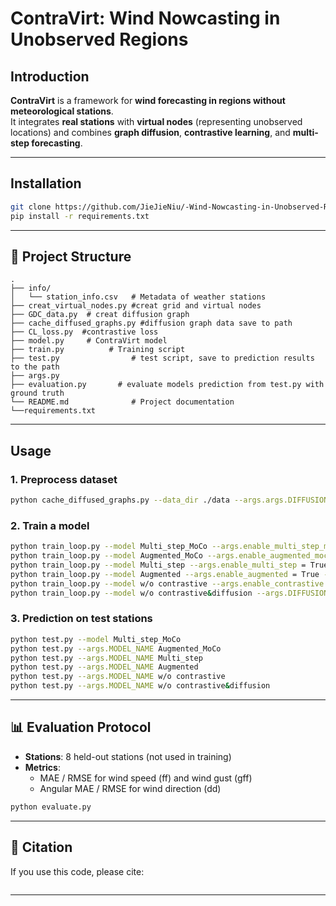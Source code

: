 #  ContraVirt: Wind Nowcasting in Unobserved Regions

##  Introduction
**ContraVirt** is a framework for **wind forecasting in regions without meteorological stations**.  
It integrates **real stations** with **virtual nodes** (representing unobserved locations) and combines **graph diffusion**, **contrastive learning**, and **multi-step forecasting**.

---

##  Installation
```bash
git clone https://github.com/JieJieNiu/-Wind-Nowcasting-in-Unobserved-Regions.git
pip install -r requirements.txt
```
---


## 📂 Project Structure
```
.
├── info/ 
│   └── station_info.csv   # Metadata of weather stations
├── creat_virtual_nodes.py #creat grid and virtual nodes
├── GDC_data.py  # creat diffusion graph
├── cache_diffused_graphs.py #diffusion graph data save to path
├── CL_loss.py  #contrastive loss
├── model.py     # ContraVirt model     
├── train.py          # Training script
├── test.py                # test script, save to prediction results to the path
├── args.py                
├── evaluation.py       # evaluate models prediction from test.py with ground truth
└── README.md              # Project documentation
└──requirements.txt            

```
---

##  Usage

### 1. Preprocess dataset
```bash
python cache_diffused_graphs.py --data_dir ./data --args.args.DIFFUSION_METHOD="ppr"
```

### 2. Train a model
```bash
python train_loop.py --model Multi_step_MoCo --args.enable_multi_step_moco = True --epochs 200 --batch_size 32
python train_loop.py --model Augmented_MoCo --args.enable_augmented_moco = True --epochs 200 --batch_size 32
python train_loop.py --model Multi_step --args.enable_multi_step = True --epochs 200 --batch_size 32
python train_loop.py --model Augmented --args.enable_augmented = True --epochs 200 --batch_size 32
python train_loop.py --model w/o contrastive --args.enable_contrastive = False --epochs 200 --batch_size 32
python train_loop.py --model w/o contrastive&diffusion --args.DIFFUSION_METHOD="raw" --args.enable_contrastive = False --epochs 200 --batch_size 32
```

### 3. Prediction on test stations
```bash
python test.py --model Multi_step_MoCo
python test.py --args.MODEL_NAME Augmented_MoCo 
python test.py --args.MODEL_NAME Multi_step 
python test.py --args.MODEL_NAME Augmented
python test.py --args.MODEL_NAME w/o contrastive
python test.py --args.MODEL_NAME w/o contrastive&diffusion
```

---

## 📊 Evaluation Protocol
- **Stations**: 8 held-out stations (not used in training)  
- **Metrics**:  
  - MAE / RMSE for wind speed (ff) and wind gust (gff)  
  - Angular MAE / RMSE for wind direction (dd) 
```bash
python evaluate.py
```
---


## 📜 Citation
If you use this code, please cite:
```bibtex

```

---

